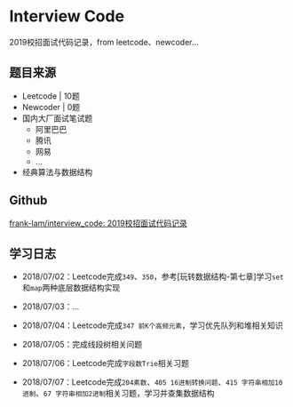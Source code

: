 # Interview Code

2019校招面试代码记录，from leetcode、newcoder...

## 题目来源

- Leetcode | 10题
- Newcoder | 0题
- 国内大厂面试笔试题
  - 阿里巴巴
  - 腾讯
  - 网易
  - ...
- 经典算法与数据结构



## Github

[frank-lam/interview_code: 2019校招面试代码记录](https://github.com/frank-lam/interview_code)



## 学习日志

- 2018/07/02：Leetcode完成`349`、`350`，参考[玩转数据结构-第七章]学习`set`和`map`两种底层数据结构实现

- 2018/07/03：...

- 2018/07/04：Leetcode完成`347 前K个高频元素`，学习优先队列和堆相关知识

- 2018/07/05：完成线段树相关问题

- 2018/07/06：Leetcode完成`字段数Trie`相关习题

- 2018/07/07：Leetcode完成`204素数`、`405 16进制转换问题`、`415 字符串相加10进制`、`67 字符串相加2进制`相关习题，学习并查集数据结构

  

